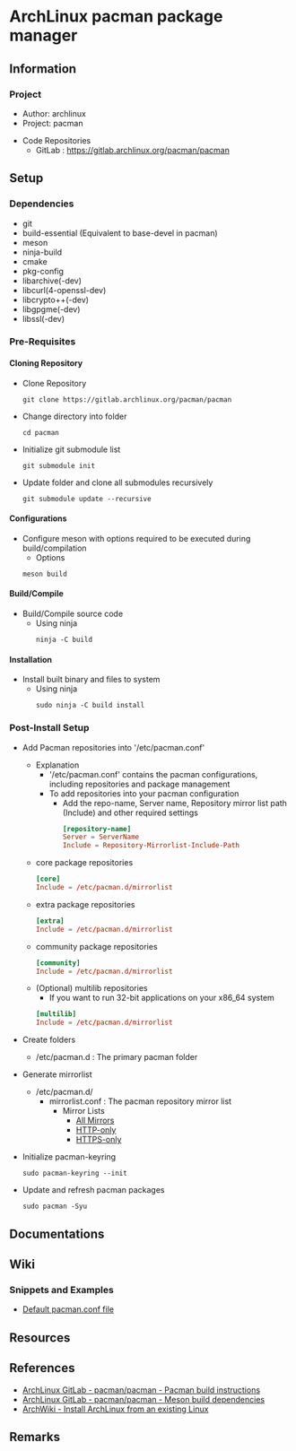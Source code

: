 # ArchLinux pacman package manager

## Information
### Project
+ Author: archlinux
+ Project: pacman

- Code Repositories
    + GitLab  : https://gitlab.archlinux.org/pacman/pacman

## Setup
### Dependencies
+ git 
+ build-essential (Equivalent to base-devel in pacman)
+ meson
+ ninja-build 
+ cmake
+ pkg-config
+ libarchive(-dev)
+ libcurl(4-openssl-dev)
+ libcrypto++(-dev)
+ libgpgme(-dev)
+ libssl(-dev)

### Pre-Requisites

#### Cloning Repository
- Clone Repository
    ```console
    git clone https://gitlab.archlinux.org/pacman/pacman
    ```

- Change directory into folder
    ```console 
    cd pacman
    ```

- Initialize git submodule list
    ```console
    git submodule init
    ```

- Update folder and clone all submodules recursively
    ```console
    git submodule update --recursive
    ```

#### Configurations
- Configure meson with options required to be executed during build/compilation
    - Options
    ```console
    meson build
    ```

#### Build/Compile
- Build/Compile source code 
    - Using ninja
        ```console
        ninja -C build
        ```

#### Installation
- Install built binary and files to system
    - Using ninja
        ```console
        sudo ninja -C build install
        ```

### Post-Install Setup
- Add Pacman repositories into '/etc/pacman.conf'
    - Explanation
        - '/etc/pacman.conf' contains the pacman configurations, including repositories and package management
        - To add repositories into your pacman configuration
            - Add the repo-name, Server name, Repository mirror list path (Include) and other required settings
                ```conf
                [repository-name]
                Server = ServerName
                Include = Repository-Mirrorlist-Include-Path
                ```
    - core package repositories
        ```conf
        [core]
        Include = /etc/pacman.d/mirrorlist
        ```
    - extra package repositories
        ```conf
        [extra]
        Include = /etc/pacman.d/mirrorlist
        ```
    - community package repositories
        ```conf
        [community]
        Include = /etc/pacman.d/mirrorlist
        ```
    - (Optional) multilib repositories
        - If you want to run 32-bit applications on your x86_64 system
        ```conf
        [multilib]
        Include = /etc/pacman.d/mirrorlist
        ```

- Create folders
    - /etc/pacman.d : The primary pacman folder

- Generate mirrorlist
    - /etc/pacman.d/
        - mirrorlist.conf : The pacman repository mirror list
            - Mirror Lists
                + [All Mirrors](https://archlinux.org/mirrorlist/all)
                + [HTTP-only](https://archlinux.org/mirrorlist/all/http)
                + [HTTPS-only](https://archlinux.org/mirrorlist/all/https)

- Initialize pacman-keyring
    ```console
    sudo pacman-keyring --init
    ```

- Update and refresh pacman packages
    ```console
    sudo pacman -Syu
    ```

## Documentations

## Wiki
### Snippets and Examples
- [Default pacman.conf file](pacman.conf)

## Resources

## References
+ [ArchLinux GitLab - pacman/pacman - Pacman build instructions](https://gitlab.archlinux.org/pacman/pacman/-/tree/master/doc?ref_type=heads)
+ [ArchLinux GitLab - pacman/pacman - Meson build dependencies](https://gitlab.archlinux.org/pacman/pacman/-/blob/master/meson.build?ref_type=heads)
+ [ArchWiki - Install ArchLinux from an existing Linux](https://wiki.archlinux.org/title/Install_Arch_Linux_from_existing_Linux#Using_pacman_from_the_host_system)

## Remarks

